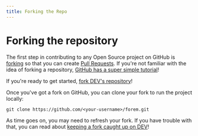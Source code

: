 ```yaml
---
title: Forking the Repo
---
```


# Forking the repository

The first step in contributing to any Open Source project on GitHub is
[forking][forking] so that you can create [Pull Requests][pull_requests]. If
you're not familiar with the idea of forking a repository, [GitHub has a super
simple tutorial][forking_tutorial]!

If you're ready to get started, [fork DEV's repository][fork_dev]!

Once you've got a fork on GitHub, you can clone your fork to run the project
locally:

```shell
git clone https://github.com/<your-username>/forem.git
```

As time goes on, you may need to refresh your fork. If you have trouble with
that, you can read about [keeping a fork caught up on DEV][refresh_your_fork]!

[forking]: https://help.github.com/en/articles/fork-a-repo
[fork_dev]: https://github.com/forem/forem/fork
[forking_tutorial]: https://guides.github.com/activities/forking/
[pull_requests]: https://help.github.com/en/articles/about-pull-requests
[refresh_your_fork]:
  https://dev.to/jacobherrington/a-fool-proof-way-to-keep-your-fork-caught-up-in-git-2e2e
